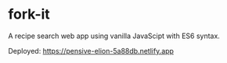 # fork-it
A recipe search web app using vanilla JavaScipt with ES6 syntax.


Deployed: https://pensive-elion-5a88db.netlify.app
